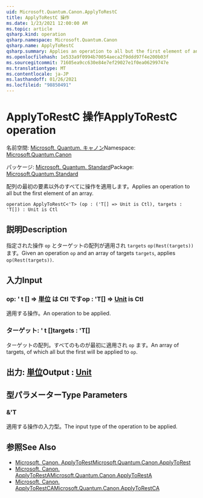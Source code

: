 ```yaml
---
uid: Microsoft.Quantum.Canon.ApplyToRestC
title: ApplyToRestC 操作
ms.date: 1/23/2021 12:00:00 AM
ms.topic: article
qsharp.kind: operation
qsharp.namespace: Microsoft.Quantum.Canon
qsharp.name: ApplyToRestC
qsharp.summary: Applies an operation to all but the first element of an array.
ms.openlocfilehash: 1e533a9f0994b70054aeca2f9ddd97f4e200b03f
ms.sourcegitcommit: 71605ea9cc630e84e7ef29027e1f0ea06299747e
ms.translationtype: MT
ms.contentlocale: ja-JP
ms.lasthandoff: 01/26/2021
ms.locfileid: "98850491"
---
```

# <a name="applytorestc-operation"></a><span data-ttu-id="d4fbe-102">ApplyToRestC 操作</span><span class="sxs-lookup"><span data-stu-id="d4fbe-102">ApplyToRestC operation</span></span>

<span data-ttu-id="d4fbe-103">名前空間: [Microsoft. Quantum. キャノン](xref:Microsoft.Quantum.Canon)</span><span class="sxs-lookup"><span data-stu-id="d4fbe-103">Namespace: [Microsoft.Quantum.Canon](xref:Microsoft.Quantum.Canon)</span></span>

<span data-ttu-id="d4fbe-104">パッケージ: [Microsoft. Quantum. Standard](https://nuget.org/packages/Microsoft.Quantum.Standard)</span><span class="sxs-lookup"><span data-stu-id="d4fbe-104">Package: [Microsoft.Quantum.Standard](https://nuget.org/packages/Microsoft.Quantum.Standard)</span></span>


<span data-ttu-id="d4fbe-105">配列の最初の要素以外のすべてに操作を適用します。</span><span class="sxs-lookup"><span data-stu-id="d4fbe-105">Applies an operation to all but the first element of an array.</span></span>

```qsharp
operation ApplyToRestC<'T> (op : ('T[] => Unit is Ctl), targets : 'T[]) : Unit is Ctl
```


## <a name="description"></a><span data-ttu-id="d4fbe-106">説明</span><span class="sxs-lookup"><span data-stu-id="d4fbe-106">Description</span></span>

<span data-ttu-id="d4fbe-107">指定された操作 `op` とターゲットの配列が適用され `targets` `op(Rest(targets))` ます。</span><span class="sxs-lookup"><span data-stu-id="d4fbe-107">Given an operation `op` and an array of targets `targets`, applies `op(Rest(targets))`.</span></span>

## <a name="input"></a><span data-ttu-id="d4fbe-108">入力</span><span class="sxs-lookup"><span data-stu-id="d4fbe-108">Input</span></span>

### <a name="op--t--unit--is-ctl"></a><span data-ttu-id="d4fbe-109">op: ' t [] => [単位](xref:microsoft.quantum.lang-ref.unit)  は Ctl です</span><span class="sxs-lookup"><span data-stu-id="d4fbe-109">op : 'T[] => [Unit](xref:microsoft.quantum.lang-ref.unit)  is Ctl</span></span>

<span data-ttu-id="d4fbe-110">適用する操作。</span><span class="sxs-lookup"><span data-stu-id="d4fbe-110">An operation to be applied.</span></span>


### <a name="targets--t"></a><span data-ttu-id="d4fbe-111">ターゲット: ' t []</span><span class="sxs-lookup"><span data-stu-id="d4fbe-111">targets : 'T[]</span></span>

<span data-ttu-id="d4fbe-112">ターゲットの配列。すべてのものが最初に適用され `op` ます。</span><span class="sxs-lookup"><span data-stu-id="d4fbe-112">An array of targets, of which all but the first will be applied to `op`.</span></span>



## <a name="output--unit"></a><span data-ttu-id="d4fbe-113">出力: [単位](xref:microsoft.quantum.lang-ref.unit)</span><span class="sxs-lookup"><span data-stu-id="d4fbe-113">Output : [Unit](xref:microsoft.quantum.lang-ref.unit)</span></span>



## <a name="type-parameters"></a><span data-ttu-id="d4fbe-114">型パラメーター</span><span class="sxs-lookup"><span data-stu-id="d4fbe-114">Type Parameters</span></span>

### <a name="t"></a><span data-ttu-id="d4fbe-115">&</span><span class="sxs-lookup"><span data-stu-id="d4fbe-115">'T</span></span>

<span data-ttu-id="d4fbe-116">適用する操作の入力型。</span><span class="sxs-lookup"><span data-stu-id="d4fbe-116">The input type of the operation to be applied.</span></span>

## <a name="see-also"></a><span data-ttu-id="d4fbe-117">参照</span><span class="sxs-lookup"><span data-stu-id="d4fbe-117">See Also</span></span>

- [<span data-ttu-id="d4fbe-118">Microsoft. Canon. ApplyToRest</span><span class="sxs-lookup"><span data-stu-id="d4fbe-118">Microsoft.Quantum.Canon.ApplyToRest</span></span>](xref:Microsoft.Quantum.Canon.ApplyToRest)
- [<span data-ttu-id="d4fbe-119">Microsoft. Canon. ApplyToRestA</span><span class="sxs-lookup"><span data-stu-id="d4fbe-119">Microsoft.Quantum.Canon.ApplyToRestA</span></span>](xref:Microsoft.Quantum.Canon.ApplyToRestA)
- [<span data-ttu-id="d4fbe-120">Microsoft. Canon. ApplyToRestCA</span><span class="sxs-lookup"><span data-stu-id="d4fbe-120">Microsoft.Quantum.Canon.ApplyToRestCA</span></span>](xref:Microsoft.Quantum.Canon.ApplyToRestCA)